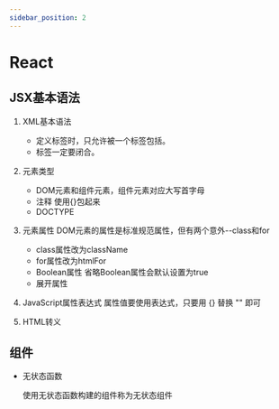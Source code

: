 ```yaml
---
sidebar_position: 2
---
```


# React

## JSX基本语法

1. XML基本语法
   
   - 定义标签时，只允许被一个标签包括。
   - 标签一定要闭合。

2. 元素类型
   
   - DOM元素和组件元素，组件元素对应大写首字母
   - 注释
       使用{}包起来
   - DOCTYPE

3. 元素属性
   DOM元素的属性是标准规范属性，但有两个意外--class和for
   
   - class属性改为className
   - for属性改为htmlFor
   - Boolean属性
      省略Boolean属性会默认设置为true
   - 展开属性

4. JavaScript属性表达式
   属性值要使用表达式，只要用 {} 替换 "" 即可

5. HTML转义

## 组件

- 无状态函数
  
  使用无状态函数构建的组件称为无状态组件
